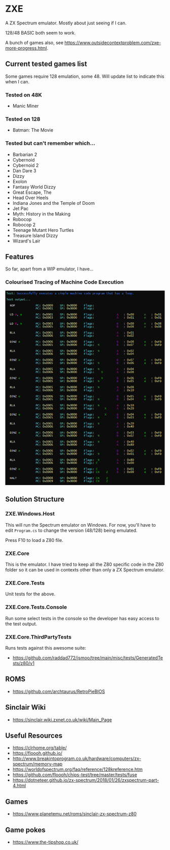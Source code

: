 # ZXE

A ZX Spectrum emulator. Mostly about just seeing if I can.

128/48 BASIC both seem to work.

A bunch of games also, see https://www.outsidecontextproblem.com/zxe-more-progress.html.

## Current tested games list

Some games require 128 emulation, some 48. Will update list to indicate this when I can.

### Tested on 48K

- Manic Miner

### Tested on 128

- Batman: The Movie

### Tested but can't remember which...

- Barbarian 2
- Cybernoid
- Cybernoid 2
- Dan Dare 3
- Dizzy
- Exolon
- Fantasy World Dizzy
- Great Escape, The
- Head Over Heels
- Indiana Jones and the Temple of Doom 
- Jet Pac
- Myth: History in the Making
- Robocop
- Robocop 2
- Teenage Mutant Hero Turtles
- Treasure Island Dizzy
- Wizard's Lair

## Features

So far, apart from a WIP emulator, I have...

### Colourised Tracing of Machine Code Execution

![Console Tracing](Images/Tracing-1.png)

## Solution Structure

### ZXE.Windows.Host

This will run the Spectrum emulator on Windows. For now, you'll have to edit `Program.cs` to change the version (48/128) being emulated.

Press F10 to load a Z80 file.

### ZXE.Core

This is the emulator. I have tried to keep all the Z80 specific code in the Z80 folder so it can be used in contexts other than only a ZX Spectrum emulator.

### ZXE.Core.Tests

Unit tests for the above.

### ZXE.Core.Tests.Console

Run some select tests in the console so the developer has easy access to the test output.

### ZXE.Core.ThirdPartyTests

Runs tests against this awesome suite:

- https://github.com/raddad772/jsmoo/tree/main/misc/tests/GeneratedTests/z80/v1

## ROMS

- https://github.com/archtaurus/RetroPieBIOS

## Sinclair Wiki

- https://sinclair.wiki.zxnet.co.uk/wiki/Main_Page

## Useful Resources

- https://clrhome.org/table/
- https://floooh.github.io/
- http://www.breakintoprogram.co.uk/hardware/computers/zx-spectrum/memory-map
- https://worldofspectrum.org/faq/reference/128kreference.htm
- https://github.com/floooh/chips-test/tree/master/tests/fuse
- https://dotneteer.github.io/zx-spectrum/2018/01/26/zxspectrum-part-4.html

## Games

- https://www.planetemu.net/roms/sinclair-zx-spectrum-z80

## Game pokes

- https://www.the-tipshop.co.uk/

